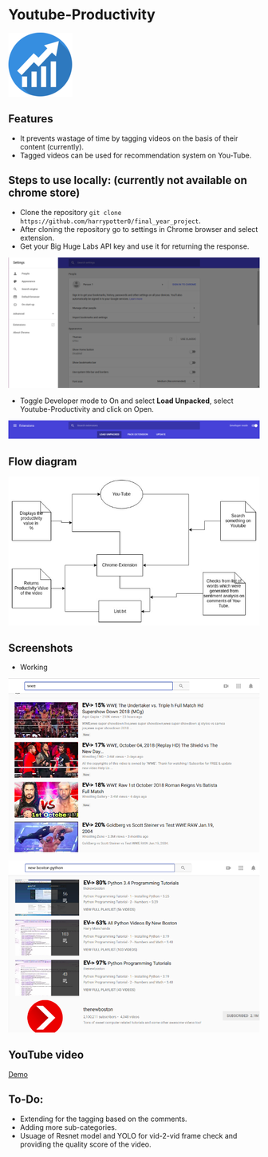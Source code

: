 # Youtube-Productivity

![Youtube-Productivity Logo](icons/logo.png)

## Features
* It prevents wastage of time by tagging videos on the basis of their content (currently).
* Tagged videos can be used for recommendation system on You-Tube.

## Steps to use locally: (currently not available on chrome store)
* Clone the repository `git clone https://github.com/harrypotter0/final_year_project`.
* After cloning the repository go to settings in Chrome browser and select extension.
* Get your Big Huge Labs API key and use it for returning the response.

![Extension](images/extension.png)

* Toggle Developer mode to On and select **Load Unpacked**, select Youtube-Productivity
 and click on Open.

![Developer Mode](images/devMode.png)

## Flow diagram

![Flow diagram](images/flow.jpg)

## Screenshots

* Working

![Demo-1](images/EV1.png)

![Demo-2](images/EV2.png)

## YouTube video

[Demo](https://youtu.be/kVTM1EDWgec)

## To-Do:
* Extending for the tagging based on the comments. 
* Adding more sub-categories.
* Usuage of Resnet model and YOLO for vid-2-vid frame check and providing the quality score of the video.
